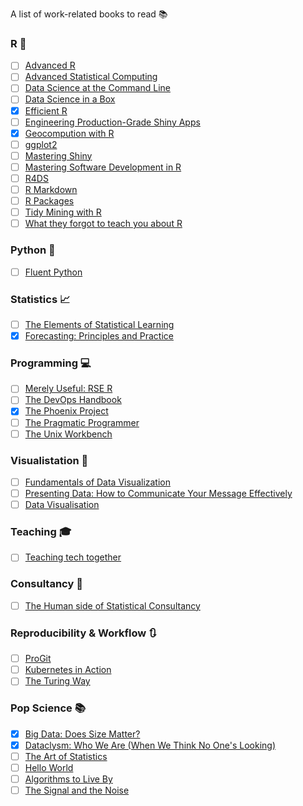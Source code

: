 
A list of work-related books to read :books:

### R :purple_heart:

- [ ] [Advanced R](https://adv-r.hadley.nz/)
- [ ] [Advanced Statistical Computing](https://bookdown.org/rdpeng/advstatcomp/)
- [ ] [Data Science at the Command Line](https://datascienceatthecommandline.com/2e/)
- [ ] [Data Science in a Box](https://datasciencebox.org/)
- [x] [Efficient R](https://csgillespie.github.io/efficientR/)
- [ ] [Engineering Production-Grade Shiny Apps](https://engineering-shiny.org/)
- [x] [Geocompution with R](https://geocompr.robinlovelace.net/)
- [ ] [ggplot2](https://ggplot2-book.org/)
- [ ] [Mastering Shiny](https://mastering-shiny.org/)
- [ ] [Mastering Software Development in R](https://bookdown.org/rdpeng/RProgDA/)
- [ ] [R4DS](http://r4ds.had.co.nz/introduction.html)
- [ ] [R Markdown](https://bookdown.org/yihui/rmarkdown/)
- [ ] [R Packages](http://r-pkgs.had.co.nz/)
- [ ] [Tidy Mining with R](https://www.tidytextmining.com/)
- [ ] [What they forgot to teach you about R](https://rstats.wtf/)

### Python :snake:

- [ ] [Fluent Python](https://www.goodreads.com/book/show/22800567-fluent-python)

### Statistics :chart_with_upwards_trend:

- [ ] [The Elements of Statistical Learning](https://web.stanford.edu/~hastie/ElemStatLearn/)
- [x] [Forecasting: Principles and Practice](https://otexts.com/fpp3/)

### Programming :computer:

- [ ] [Merely Useful: RSE R](https://merely-useful.github.io/r-rse/rse-style.html)
- [ ] [The DevOps Handbook](https://www.goodreads.com/book/show/26083308-the-devops-handbook)
- [x] [The Phoenix Project](https://www.goodreads.com/book/show/17255186-the-phoenix-project)
- [ ] [The Pragmatic Programmer](https://www.goodreads.com/book/show/4099.The_Pragmatic_Programmer)
- [ ] [The Unix Workbench](https://seankross.com/the-unix-workbench/index.html)

### Visualistation :art:

- [ ] [Fundamentals of Data Visualization](https://serialmentor.com/dataviz/)
- [ ] [Presenting Data: How to Communicate Your Message Effectively](https://www.goodreads.com/book/show/20914483-presenting-data?from_search=true&from_srp=true&qid=FYGJKwnpok&rank=5)
- [ ] [Data Visualisation](https://socviz.co/)

### Teaching :mortar_board:

- [ ] [Teaching tech together](https://teachtogether.tech/en/index.html)

### Consultancy :speech_balloon:

- [ ] [The Human side of Statistical Consultancy](https://archive.org/details/humansideofstati00boen/page/n13/mode/2up)

### Reproducibility & Workflow :arrows_clockwise:

- [ ] [ProGit](https://git-scm.com/book/en/v2)
- [ ] [Kubernetes in Action](https://www.manning.com/books/kubernetes-in-action)
- [ ] [The Turing Way](https://the-turing-way.netlify.app/welcome)

### Pop Science :books:

- [x] [Big Data: Does Size Matter?](https://www.goodreads.com/book/show/30335924-big-data)
- [x] [Dataclysm: Who We Are (When We Think No One's Looking)](https://www.goodreads.com/book/show/21480734-dataclysm)
- [ ] [The Art of Statistics](https://www.goodreads.com/book/show/43722897-the-art-of-statistics?)
- [ ] [Hello World](https://www.goodreads.com/book/show/38212157-hello-world)
- [ ] [Algorithms to Live By](https://www.goodreads.com/book/show/25666050-algorithms-to-live-by?)
- [ ] [The Signal and the Noise](https://www.goodreads.com/book/show/13588394-the-signal-and-the-noise)
